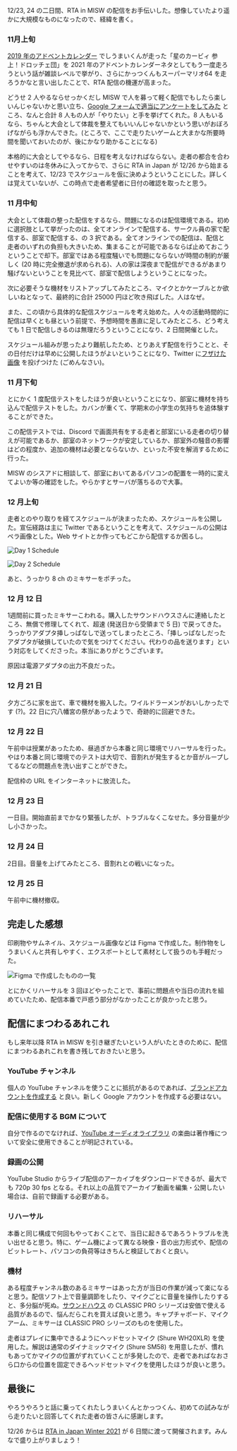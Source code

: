 12/23, 24 の二日間、RTA in MISW の配信をお手伝いした。想像していたより遥かに大規模なものになったので、経緯を書く。

### 11月上旬

[2019 年のアドベントカレンダー](https://hackmd.io/y3kTvgErQo24DOo5YvqOEQ) でしうまいくんが走った「星のカービィ 参上！ドロッチェ団」を 2021 年のアドベントカレンダーネタとしてもう一度走ろうという話が雑談レベルで挙がり、さらにかっつくんもスーパーマリオ64 を走ろうかなと言い出したことで、RTA 配信の機運が高まった。

どうせ 2 人やるならせっかくだし MISW で人を募って軽く配信でもしたら楽しいんじゃないかと思い立ち、[Google フォームで適当にアンケートをしてみた](https://twitter.com/siumaidayo/status/1457666186661949442) ところ、なんと合計 8 人もの人が「やりたい」と手を挙げてくれた。8 人もいるなら、ちゃんと大会として体裁を整えてもいいんじゃないかという思いがおぼろげながらも浮かんできた。(ところで、ここで走りたいゲームと大まかな所要時間を聞いておいたのが、後にかなり助かることになる)

本格的に大会としてやるなら、日程を考えなければならない。走者の都合を合わせやすいのは冬休みに入ってからで、さらに RTA in Japan が 12/26 から始まることを考えて、12/23 でスケジュールを仮に決めようということにした。詳しくは覚えていないが、この時点で走者希望者に日付の確認を取ったと思う。

### 11 月中旬

大会として体裁の整った配信をするなら、問題になるのは配信環境である。初めに選択肢として挙がったのは、全てオンラインで配信する、サークル員の家で配信する、部室で配信する、の 3 択である。全てオンラインでの配信は、配信と走者のいずれの負担も大きいため、集まることが可能であるならば止めておこうということで却下。部室ではある程度騒いでも問題にならないが時間の制約が厳しく (20 時に完全撤退が求められる)、人の家は深夜まで配信ができるがあまり騒げないということを見比べて、部室で配信しようということになった。

次に必要そうな機材をリストアップしてみたところ、マイクとかケーブルとか欲しいねとなって、最終的に合計 25000 円ほど吹き飛ばした。人はなぜ。

また、この頃から具体的な配信スケジュールを考え始めた。人々の活動時間的に配信は早くとも昼という前提で、予想時間を愚直に足してみたところ、どう考えても 1 日で配信しきるのは無理だろうということになり、2 日間開催とした。

スケジュール組みが思ったより難航したため、とりあえず配信を行うことと、その日付だけは早めに公開したほうがよいということになり、Twitter に[フザけた画像](https://twitter.com/siumaidayo/status/1465271430354903040) を投げつけた (ごめんなさい)。

### 11 月下旬

とにかく 1 度配信テストをしたほうが良いということになり、部室に機材を持ち込んで配信テストをした。カバンが重くて、学期末の小学生の気持ちを追体験することができた。

この配信テストでは、Discord で画面共有をする走者と部室にいる走者の切り替えが可能であるか、部室のネットワークが安定しているか、部室外の騒音の影響はどの程度か、追加の機材は必要とならないか、といった不安を解消するために行った。

MISW のシスアドに相談して、部室においてあるパソコンの配置を一時的に変えてよいか等の確認をした。やらかすとサーバが落ちるので大事。

### 12 月上旬

走者とのやり取りを経てスケジュールが決まったため、スケジュールを公開した。宣伝経路は主に Twitter であるということを考えて、スケジュールの公開はペラ画像とした。Web サイトとか作ってもどこから配信するか困るし。

![Day 1 Schedule](/img/2021-rta-in-misw/day1.jpg)

![Day 2 Schedule](/img/2021-rta-in-misw/day2.jpg)

あと、うっかり 8 ch のミキサーをポチった。

### 12 月 12 日

1週間前に買ったミキサーこわれる。購入したサウンドハウスさんに連絡したところ、無償で修理してくれて、超速 (発送日から受領まで 5 日) で戻ってきた。うっかりアダプタ挿しっぱなしで送ってしまったところ、「挿しっぱなしだったアダプタが破損していたので気をつけてください。代わりの品を送ります」という対応をしてくださった。本当にありがとうございます。

原因は電源アダプタの出力不良だった。

### 12 月 21 日

夕方ごろに家を出て、車で機材を搬入した。ワイルドラーメンがおいしかったです (?)。22 日に穴八幡宮の祭があったようで、奇跡的に回避できた。

### 12 月 22 日

午前中は授業があったため、昼過ぎから本番と同じ環境でリハーサルを行った。やはり本番と同じ環境でのテストは大切で、音割れが発生するとか音がループしてるなどの問題点を洗い出すことができた。

配信枠の URL をインターネットに放流した。

### 12 月 23 日

一日目。開始直前までかなり緊張したが、トラブルなくこなせた。多分音量が少し小さかった。


### 12 月 24 日

2日目。音量を上げてみたところ、音割れとの戦いになった。


### 12 月 25 日

午前中に機材撤収。

## 完走した感想

印刷物やサムネイル、スケジュール画像などは Figma で作成した。制作物をしうまいくんと共有しやすく、エクスポートとして素材として扱うのも手軽だった。

![Figma で作成したものの一覧](/img/2021-rta-in-misw/figma-creatives.png)

とにかくリハーサルを 3 回ほどやったことで、事前に問題点や当日の流れを組めていたため、配信本番で戸惑う部分がなかったことが良かったと思う。

## 配信にまつわるあれこれ

もし来年以降 RTA in MISW を引き継ぎたいという人がいたときのために、配信にまつわるあれこれを書き残しておきたいと思う。

### YouTube チャンネル

個人の YouTube チャンネルを使うことに抵抗があるのであれば、[ブランドアカウントを作成する](https://support.google.com/youtube/answer/9367690?hl=ja) と良い。新しく Google アカウントを作成する必要はない。

### 配信に使用する BGM について

自分で作るのでなければ、[YouTube オーディオライブラリ](https://support.google.com/youtube/answer/3376882?hl=ja) の楽曲は著作権について安全に使用できることが明記されている。

### 録画の公開

YouTube Studio からライブ配信のアーカイブをダウンロードできるが、最大でも 720p 30 fps となる。それ以上の品質でアーカイブ動画を編集・公開したい場合は、自前で録画する必要がある。

### リハーサル

本番と同じ構成で何回もやっておくことで、当日に起きるであろうトラブルを洗い出せると思う。特に、ゲーム機によって異なる映像・音の出力形式や、配信のビットレート、パソコンの負荷等はきちんと検証しておくと良い。

### 機材

ある程度チャンネル数のあるミキサーはあった方が当日の作業が減って楽になると思う。配信ソフト上で音量調節をしたり、マイクごとに音量を操作したりすると、多分脳が死ぬ。[サウンドハウス](https://www.soundhouse.co.jp/) の CLASSIC PRO シリーズは安価で使える品質があるので、悩んだらこれを買えば良いと思う。キャプチャボード、マイクアーム、ミキサーは CLASSIC PRO シリーズのものを使用した。

走者はプレイに集中できるようにヘッドセットマイク (Shure WH20XLR) を使用した。解説は通常のダイナミックマイク (Shure SM58) を用意したが、慣れもあってかマイクの位置がずれていくことが多発したので、走者であればなおさら口からの位置を固定できるヘッドセットマイクを使用したほうが良いと思う。

## 最後に

やろうやろうと話に乗ってくれたしうまいくんとかっつくん、初めての試みながら走りたいと回答してくれた走者の皆さんに感謝します。

12/26 からは [RTA in Japan Winter 2021](https://rtain.jp/) が 6 日間に渡って開催されます。みんなで盛り上がりましょう！
